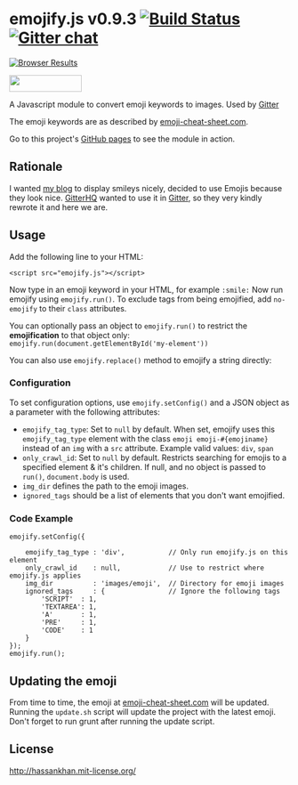 emojify.js v0.9.3 [![Build Status](https://travis-ci.org/hassankhan/emojify.js.png)](https://travis-ci.org/hassankhan/emojify.js) [![Gitter chat](https://badges.gitter.im/hassankhan/emojify.js.png)](https://gitter.im/hassankhan/emojify.js)
==========

[![Browser Results](https://ci.testling.com/hassankhan/emojify.js.png)](https://ci.testling.com/hassankhan/emojify.js)

<a href="http://bower.io/search/?q=emojify.js"><img src="http://benschwarz.github.io/bower-badges/badge@2x.png" width="130" height="30"></a>

A Javascript module to convert emoji keywords to images. Used by [Gitter](https://gitter.im/)

The emoji keywords are as described by [emoji-cheat-sheet.com](http://www.emoji-cheat-sheet.com).

Go to this project's [GitHub pages](http://hassankhan.github.com/emojify.js) to see the module in action.


## Rationale
I wanted [my blog](http://hassankhan.me) to display smileys nicely, decided to use Emojis because they look nice. [GitterHQ](https://github.com/gitterHQ) wanted to use it in [Gitter](https://gitter.im/), so they very kindly rewrote it and here we are.


## Usage
Add the following line to your HTML:

    <script src="emojify.js"></script>

Now type in an emoji keyword in your HTML, for example ``:smile:``
Now run emojify using ``emojify.run()``.
To exclude tags from being emojified, add ``no-emojify`` to their ``class`` attributes.

You can optionally pass an object to ``emojify.run()`` to restrict the **emojification** to that object only: ``emojify.run(document.getElementById('my-element'))``

You can also use ``emojify.replace()`` method to emojify a string directly:

### Configuration
To set configuration options, use `emojify.setConfig()` and a JSON object as a parameter with the following attributes:
* ``emojify_tag_type``: Set to `null` by default. When set, emojify uses this `emojify_tag_type` element with the class `emoji emoji-#{emojiname}` instead of an `img` with a `src` attribute.  Example valid values: `div`, `span`
* ``only_crawl_id``: Set to `null` by default. Restricts searching for emojis to a specified element & it's children. If null, and no object is passed to ``run()``, `document.body` is used.
* ``img_dir`` defines the path to the emoji images.
* ``ignored_tags`` should be a list of elements that you don't want emojified.

### Code Example

    emojify.setConfig({

        emojify_tag_type : 'div',           // Only run emojify.js on this element
        only_crawl_id    : null,            // Use to restrict where emojify.js applies
        img_dir          : 'images/emoji',  // Directory for emoji images
        ignored_tags     : {                // Ignore the following tags
            'SCRIPT'  : 1,
            'TEXTAREA': 1,
            'A'       : 1,
            'PRE'     : 1,
            'CODE'    : 1
        }
    });
    emojify.run();

## Updating the emoji
From time to time, the emoji at [emoji-cheat-sheet.com](http://www.emoji-cheat-sheet.com) will be updated. Running the
`update.sh` script will update the project with the latest emoji. Don't forget to run grunt after running the update script.

## License

http://hassankhan.mit-license.org/

